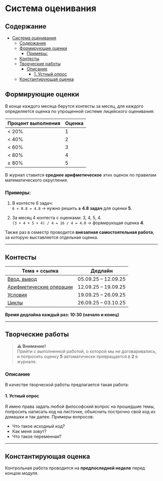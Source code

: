 # Система оценивания

## Содержание
- [Система оценивания](#система-оценивания)
  - [Содержание](#содержание)
  - [Формирующие оценки](#формирующие-оценки)
    - [Примеры:](#примеры)
  - [Контесты](#контесты)
  - [Творческие работы](#творческие-работы)
    - [Описание](#описание)
      - [1. Устный опрос](#1-устный-опрос)
  - [Константирующая оценка](#константирующая-оценка)

## Формирующие оценки
В конце каждого месяца берутся контесты за месяц, для каждого определяется оценка по упрощенной системе лицейского оценивания:

| Процент выполнения | Оценка |
|-------------------|--------|
| < 20%             | 1      |
| < 40%             | 2      |
| < 60%             | 3      |
| < 80%             | 4      |
| ≥ 80%             | 5      |

В журнал ставится **среднее арифметическое** этих оценок по правилам математического округления.

### Примеры:
1. В контесте 6 задач:  
   `6 × 0.8 = 4.8` → нужно решить **≥ 4.8 задач** для оценки **5**.

2. За месяц 4 контеста с оценками: 3, 4, 5, 4.  
   `(3 + 4 + 5 + 4) / 4 = 16 / 4 = 4.0` → формирующая оценка **4**.

Также раз в семестр проводится **внезапная самостоятельная работа**, за которую выставляется отдельная оценка.

---

## Контесты

| Тема + ссылка | Дедлайн |
|---------------|---------|
| [Ввод, вывод](https://official.contest.yandex.ru/contest/67546/enter) | 05.09.25 – 12.09.25 |
| [Арифметические операции](https://official.contest.yandex.ru/contest/67904/enter) | 12.09.25 – 19.09.25 |
| [Условия](https://official.contest.yandex.ru/contest/68255/enter) | 19.09.25 – 26.09.25 |
| [Циклы](https://official.contest.yandex.ru/contest/68656/enter) | 26.09.25 – 03.10.25 |


**Время дедлайна каждый раз: 10:30 (начало и конец)**

---

## Творческие работы

> **⚠️ Внимание!**  
> Прийти с выполненной работой, о которой мы не договаривались, и попросить оценку **5** автоматически превращается в **2** в журнале.

### Описание
В качестве творческой работы предлагается такая работа:

#### 1. Устный опрос
Я имею права задать любой философский вопрос на прошедшие темы, попросить написать код на листочке, объяснить построчно свой код из домашки и так далее. Примеры вопросов:
- Что такое исходный код? 
- Как меня зовут? 
- Что такое переменная?

---

## Константирующая оценка
Контрольная работа проводится на **предпоследней неделе** перед концом модуля.

